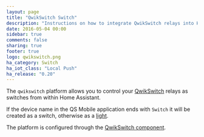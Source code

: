 ```yaml
---
layout: page
title: "QwikSwitch Switch"
description: "Instructions on how to integrate QwikSwitch relays into Home Assistant."
date: 2016-05-04 00:00
sidebar: true
comments: false
sharing: true
footer: true
logo: qwikswitch.png
ha_category: Switch
ha_iot_class: "Local Push"
ha_release: "0.20"
---
```


The `qwikswitch` platform allows you to control your [QwikSwitch](http://www.qwikswitch.co.za/) relays as switches from within Home Assistant.

If the device name in the QS Mobile application ends with `Switch` it will be created as a switch, otherwise as a [light](/components/light.qwikswitch/).

The platform is configured through the [QwikSwitch component](/components/qwikswitch/).
